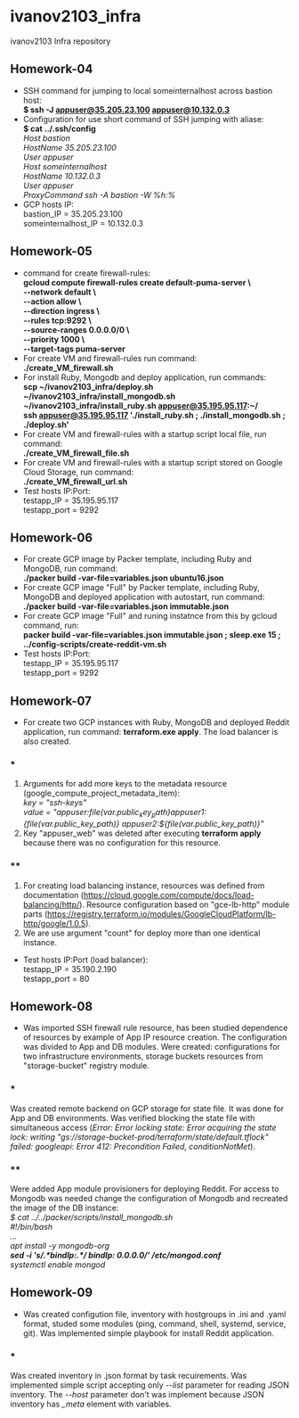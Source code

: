 # ivanov2103_infra
ivanov2103 Infra repository

## Homework-04
- SSH command for jumping to local someinternalhost across bastion host:  
**$ ssh -J appuser@35.205.23.100 appuser@10.132.0.3**
- Configuration for use short command of SSH jumping with aliase:  
**$ cat ../.ssh/config**  
_Host bastion  
 HostName 35.205.23.100  
 User appuser  
Host someinternalhost  
 HostName 10.132.0.3  
 User appuser  
 ProxyCommand ssh -A bastion -W %h:%_  
- GCP hosts IP:  
bastion_IP = 35.205.23.100  
someinternalhost_IP = 10.132.0.3  

## Homework-05
- command for create firewall-rules:  
**gcloud compute firewall-rules create default-puma-server \\  
    --network default \\  
    --action allow \\  
    --direction ingress \\  
    --rules tcp:9292 \\  
    --source-ranges 0.0.0.0/0 \\  
    --priority 1000 \\  
    --target-tags puma-server**
- For create VM and firewall-rules run command:  
**./create_VM_firewall.sh**
- For install Ruby, Mongodb and deploy application, run commands:  
**scp ~/ivanov2103_infra/deploy.sh ~/ivanov2103_infra/install_mongodb.sh ~/ivanov2103_infra/install_ruby.sh appuser@35.195.95.117:\~/**  
**ssh appuser@35.195.95.117 './install_ruby.sh ; ./install_mongodb.sh ; ./deploy.sh'**
- For create VM and firewall-rules with a startup script local file, run command:  
**./create_VM_firewall_file.sh**
- For create VM and firewall-rules with a startup script stored on Google Cloud Storage, run command:  
**./create_VM_firewall_url.sh**
- Test hosts IP:Port:  
testapp_IP = 35.195.95.117  
testapp_port = 9292

## Homework-06
- For create GCP image by Packer template, including Ruby and MongoDB, run command:  
**./packer build -var-file=variables.json ubuntu16.json**
- For create GCP image "Full" by Packer template, including Ruby, MongoDB and deployed application with autostart, run command:  
**./packer build -var-file=variables.json immutable.json**
- For create GCP image "Full" and runing instatnce from this by gcloud command, run:  
**packer build -var-file=variables.json immutable.json ; sleep.exe 15 ; \.\./config-scripts/create-reddit-vm.sh**
- Test hosts IP:Port:  
testapp_IP = 35.195.95.117  
testapp_port = 9292  

## Homework-07
- For create two GCP instances with Ruby, MongoDB and deployed Reddit application, run command: **terraform.exe apply**. The load balancer is also created.  
### **\***  
1. Arguments for add more keys to the metadata resource (google_compute_project_metadata_item):  
_key   = "ssh-keys"  
value = "appuser:${file(var.public_key_path)} appuser1:${file(var.public_key_path)} appuser2:${file(var.public_key_path)}"_  
2. Key "appuser_web" was deleted after executing **terraform apply** because there was no configuration for this resource.  
### **\*\***
1. For creating load balancing  instance, resources was defined from documentation (https://cloud.google.com/compute/docs/load-balancing/http/). Resource configuration based on  "gce-lb-http" module parts (https://registry.terraform.io/modules/GoogleCloudPlatform/lb-http/google/1.0.5).   
2. We are use argument "count" for deploy more than one identical instance.  
- Test hosts IP:Port (load balancer):  
testapp_IP = 35.190.2.190  
testapp_port = 80  

## Homework-08
- Was imported SSH firewall rule resource, has been studied dependence of resources by example of App IP resource creation. The configuration was divided to App and DB modules. Were created: configurations for two infrastructure environments, storage buckets resources from "storage-bucket" registry module.  
### **\***  
Was created remote backend on GCP storage for state file. It was done for App and DB environments. Was verified blocking the state file with simultaneous access (_Error: Error locking state: Error acquiring the state lock: writing "gs://storage-bucket-prod/terraform/state/default.tflock" failed: googleapi: Error 412: Precondition Failed, conditionNotMet_).  
### **\*\***
Were added App module provisioners for deploying Reddit. For access to Mongodb was needed change the configuration of Mongodb and recreated the image of the DB instance:  
_$ cat ../../packer/scripts/install_mongodb.sh  
\#!/bin/bash  
...  
apt install -y mongodb-org  
**sed -i 's/.\*bindIp:.\*/  bindIp: 0.0.0.0/' /etc/mongod.conf**  
systemctl enable mongod_  

## Homework-09
- Was created configution file, inventory with hostgroups in .ini and .yaml format, studed some modules (ping, command, shell, systemd, service, git). Was implemented simple playbook for install Reddit application.  
### **\***
Was created inventory in .json format by task recuirements. Was implemented simple script accepting only _--list_ parameter for reading JSON inventory. The _--host_ parameter don't was implement because JSON inventory has _\_meta_ element with variables.  

